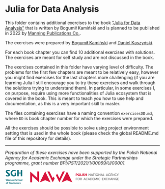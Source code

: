 # Julia for Data Analysis

This folder contains additional exercises to the book
["Julia for Data Analysis"](https://www.manning.com/books/julia-for-data-analysis?utm_source=bkamins&utm_medium=affiliate&utm_campaign=book_kaminski2_julia_3_17_22)
that is written by Bogumił Kamiński and is planned to be published in 2022
by [Manning Publications Co.](https://www.manning.com/).

The exercises were prepared by [Bogumił Kamiński](https://github.com/bkamins) and [Daniel Kaszyński](https://www.linkedin.com/in/daniel-kaszy%C5%84ski-3a7807113/).

For each book chapter you can find 10 additional exercises with solutions.
The exercises are meant for self study and are not discussed in the book.

The exercises contained in this folder have varying level of difficulty. The
problems for the first few chapters are meant to be relatively easy, however you
might find exercises for the last chapters more challenging (if you are learning
Julia I still encourage you to try these exercises and walk through the
solutions trying to understand them). In particular, in some exercises I, on
purpose, require using more functionalities of Julia ecosystem that is covered
in the book. This is meant to teach you how to use help and documentation,
as this is a very important skill to master.

The files containing exercises have a naming convention `exercisesDD.md`, where
`DD` is book chapter number for which the exercises were prepared.

All the exercises should be possible to solve using project environment setting
that is used in the whole book (please check the global README.md file of this
repository for details).

---

*Preparation of these exercises have been supported by the Polish National Agency for Academic Exchange under the Strategic Partnerships programme, grant number BPI/PST/2021/1/00069/U/00001.*

![SGH & NAWA](logo.png)
